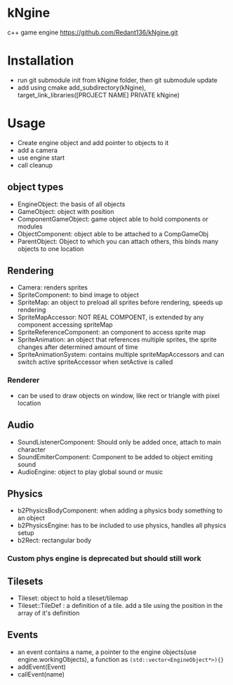 # kNgine
c++ game engine
https://github.com/Redant136/kNgine.git

# Installation

- run git submodule init from kNgine folder, then git submodule update
- add using cmake add_subdirectory(kNgine), target_link_libraries([PROJECT NAME] PRIVATE kNgine)

# Usage

- Create engine object and add pointer to objects to it
- add a camera
- use engine start
- call cleanup

## object types
- EngineObject: the basis of all objects
- GameObject: object with position
- ComponentGameObject: game object able to hold components or modules
- ObjectComponent: object able to be attached to a CompGameObj
- ParentObject: Object to which you can attach others, this binds many objects to one location
## Rendering
- Camera: renders sprites
- SpriteComponent: to bind image to object
- SpriteMap: an object to preload all sprites before rendering, speeds up rendering
- SpriteMapAccessor: NOT REAL COMPOENT, is extended by any component accessing spriteMap
- SpriteReferenceComponent: an component to access sprite map
- SpriteAnimation: an object that references multiple sprites, the sprite changes after determined amount of time
- SpriteAnimationSystem: contains multiple spriteMapAccessors and can switch active spriteAccessor when setActive is called
### Renderer
- can be used to draw objects on window, like rect or triangle with pixel location
## Audio
- SoundListenerComponent: Should only be added once, attach to main character
- SoundEmiterComponent: Component to be added to object emiting sound
- AudioEngine: object to play global sound or music
## Physics
- b2PhysicsBodyComponent: when adding a physics body something to an object
- b2PhysicsEngine: has to be included to use physics, handles all physics setup
- b2Rect: rectangular body
### Custom phys engine is deprecated but should still work
## Tilesets
- Tileset: object to hold a tileset/tilemap
- Tileset::TileDef : a definition of a tile. add a tile using the position in the array of it's definition
## Events
- an event contains a name, a pointer to the engine objects(use engine.workingObjects), a function as ``(std::vector<EngineObject*>){}``
- addEvent(Event)
- callEvent(name)